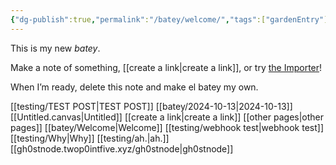 ```yaml
---
{"dg-publish":true,"permalink":"/batey/welcome/","tags":["gardenEntry"]}
---
```



This is my new *batey*.

Make a note of something, [[create a link\|create a link]], or try [the Importer](https://help.obsidian.md/Plugins/Importer)!

When I’m ready, delete this note and make el batey my own.

[[testing/TEST POST\|TEST POST]]
[[batey/2024-10-13\|2024-10-13]]
[[Untitled.canvas|Untitled]]
[[create a link\|create a link]]
[[other pages\|other pages]]
[[batey/Welcome\|Welcome]]
[[testing/webhook test\|webhook test]]
[[testing/Why\|Why]]
[[testing/ah.\|ah.]]
[[gh0stnode.twop0intfive.xyz/gh0stnode\|gh0stnode]]

